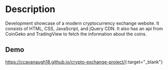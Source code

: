 # Description

Development showcase of a modern cryptocurrency exchange website. It consists of HTML, CSS, JavaScript, and jQuery CDN.
It also has an api from CoinGeko and TradingView to fetch the information about the coins.

## Demo

<https://ccavanaugh18.github.io/crypto-exchange-project/>{:target="_blank"}